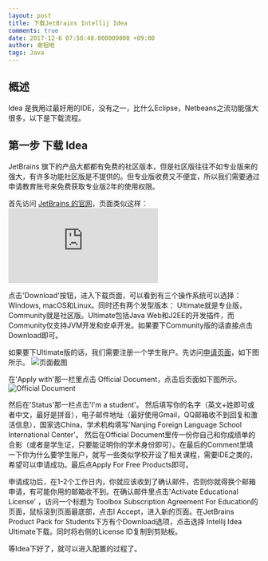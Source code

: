 ```yaml
---
layout: post
title: 下载JetBrains Intellij Idea
comments: true
date: 2017-12-6 07:50:48.000000000 +09:00
author: 谢祖地
tags: Java
---
```

## 概述

Idea 是我用过最好用的IDE，没有之一，比什么Eclipse，Netbeans之流功能强大很多，以下是下载流程。

## 第一步 下载 Idea

JetBrains 旗下的产品大都都有免费的社区版本，但是社区版往往不如专业版来的强大，有许多功能社区版是不提供的。但专业版收费又不便宜，所以我们需要通过申请教育账号来免费获取专业版2年的使用权限。

首先访问 [JetBrains 的官网](https://www.jetbrains.com/idea/)，页面类似这样：
![官网截图](https://api.nfls.io/storage/aRXrCfA8X9LWmRQXjyuTK7mhm3MjAdsVFuZn0IDU.html)

点击'Download'按钮，进入下载页面，可以看到有三个操作系统可以选择： Windows, macOS和Linux。同时还有两个发型版本： Ultimate就是专业版，Community就是社区版。Ultimate包括Java Web和J2EE的开发插件，而Community仅支持JVM开发和安卓开发。如果要下Community版的话直接点击Download即可。

如果要下Ultimate版的话，我们需要注册一个学生账户。先访问[申请页面](https://www.jetbrains.com/shop/eform/students)，如下图所示。
![页面截图](https://api.nfls.io/storage/ATGp3Qv3Y3cjXvnHRxxjo50iZYy6iJThRmgk9PCU.png)

在'Apply with'那一栏里点击 Official Document，点击后页面如下图所示。
![Official Document](https://api.nfls.io/storage/3g0a26AxhseoiuqfzbhOhctqTnbPih0HU6MuLQn6.png)

然后在'Status'那一栏点击'I'm a student'。 然后填写你的名字（英文+姓即可或者中文，最好是拼音），电子邮件地址（最好使用Gmail，QQ邮箱收不到回复和激活信息），国家选China，学术机构填写'Nanjing Foreign Language School International Center'。 然后在Official Document里传一份你自己和你成绩单的合影（或者是学生证，只要能证明你的学术身份即可）。在最后的Comment里填一下你为什么要学生账户，就写一些类似学校开设了相关课程，需要IDE之类的，希望可以申请成功。最后点Apply For Free Products即可。

申请成功后，在1-2个工作日内，你就应该收到了确认邮件，否则你就得换个邮箱申请，有可能你用的邮箱收不到。在确认邮件里点击'Activate Educational License' ，访问一个标题为 Toolbox Subscription Agreement For Education的页面，鼠标滚到页面最底部，点击I Accept，进入新的页面。在JetBrains Product Pack for Students下方有个Download选项，点击选择 Intellij Idea Ultimate下载。同时将右侧的License ID复制到剪贴板。

等Idea下好了，就可以进入配置的过程了。


